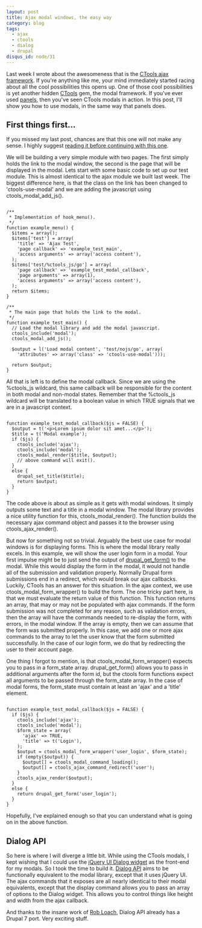 ```yaml
---
layout: post
title: Ajax modal windows, the easy way
category: blog
tags:
  - ajax
  - ctools
  - dialog
  - drupal
disqus_id: node/31
---
```


Last week I wrote about the awesomeness that is the <a href="/2009/12/ajax-without-javascript">CTools ajax framework</a>.  If you're anything like me, your mind immediately started racing about all the cool possibilities this opens up.  One of those cool possibilities is yet another hidden <a href="http://drupal.org/project/ctools" title="Chaos Tools project page on Drupal.org">CTools</a> gem, the modal framework.  If you've ever used <a href="http://drupal.org/project/panels" title="Panels project page on Drupal.org">panels</a>, then you've seen CTools modals in action.  In this post, I'll show you how to use modals, in the same way that panels does.

<!-- break -->

## First things first...

If you missed my last post, chances are that this one will not make any sense.  I highly suggest <a href="/node/30">reading it before continuing with this one</a>.

We will be building a very simple module with two pages.  The first simply holds the link to the modal window, the second is the page that will be displayed in the modal.  Lets start with some basic code to set up our test module.  This is almost identical to the ajax module we built last week.  The biggest difference here, is that the class on the link has been changed to 'ctools-use-modal' and we are adding the javascript using ctools_modal_add_js().

<pre class="prettyprint linenums"><code class="language-php">
/**
 * Implementation of hook_menu().
 */
function example_menu() {
  $items = array();
  $items['test'] = array(
    'title' => 'Ajax Test',
    'page callback' => 'example_test_main',
    'access arguments' => array('access content'),
  );
  $items['test/%ctools_js/go'] = array(
    'page callback' => 'example_test_modal_callback',
    'page arguments' => array(1),
    'access arguments' => array('access content'),
  );
  return $items;
}

/**
 * The main page that holds the link to the modal.
 */
function example_test_main() {
  // Load the modal library and add the modal javascript.
  ctools_include('modal');
  ctools_modal_add_js();

  $output = l('Load modal content', 'test/nojs/go', array(
    'attributes' => array('class' => 'ctools-use-modal')));

  return $output;
}
</code></pre>

All that is left is to define the modal callback.  Since we are using the %ctools_js wildcard, this same callback will be responsible for the content in both modal and non-modal states.  Remember that the %ctools_js wildcard will be translated to a boolean value in which TRUE signals that we are in a javascript context.

<pre class="prettyprint linenums"><code class="language-php">
function example_test_modal_callback($js = FALSE) {
  $output = t('&lt;p&gt;Lorem ipsum dolor sit amet...&lt;/p&gt;');
  $title = t('Modal example');
  if ($js) {
    ctools_include('ajax');
    ctools_include('modal');
    ctools_modal_render($title, $output);
    // above command will exit().
  }
  else {
    drupal_set_title($title);
    return $output;
  }
}
</code></pre>

The code above is about as simple as it gets with modal windows.  It simply outputs some text and a title in a modal window.  The modal library provides a nice utility function for this, ctools_modal_render().  The function builds the necessary ajax command object and passes it to the browser using ctools_ajax_render().

But now for something not so trivial.  Arguably the best use case for modal windows is for displaying forms.  This is where the modal library really excels.  In this example, we will show the user login form in a modal.  Your first impulse might be to just send the output of <a href="http://api.drupal.org/api/function/drupal_get_form/6" title="drupal_get_form() on api.drupal.org">drupal_get_form()</a> to the modal.  While this would display the form in the modal, it would not handle all of the submission and validation properly.  Normally Drupal form submissions end in a redirect, which would break our ajax callbacks.  Luckily, CTools has an answer for this situation.  In the ajax context, we use ctools_modal_form_wrapper() to build the form.  The one tricky part here, is that we must evaluate the return value of this function.  This function returns an array, that may or may not be populated with ajax commands.  If the form submission was not completed for any reason, such as validation errors, then the array will have the commands needed to re-display the form, with errors, in the modal window.  If the array is empty, then we can assume that the form was submitted properly.  In this case, we add one or more ajax commands to the array to let the user know that the form submitted successfully.  In the case of our login form, we do that by redirecting the user to their account page.

One thing I forgot to mention, is that ctools_modal_form_wrapper() expects you to pass in a form_state array.  drupal_get_form() allows you to pass in additional arguments after the form id, but the ctools form functions expect all arguments to be passed through the form_state array.  In the case of modal forms, the form_state must contain at least an 'ajax' and a 'title' element.

<pre class="prettyprint linenums"><code class="language-php">
function example_test_modal_callback($js = FALSE) {
  if ($js) {
    ctools_include('ajax');
    ctools_include('modal');
    $form_state = array(
      'ajax' => TRUE,
      'title' => t('Login'),
    );
    $output = ctools_modal_form_wrapper('user_login', $form_state);
    if (empty($output)) {
      $output[] = ctools_modal_command_loading();
      $output[] = ctools_ajax_command_redirect('user');
    }
    ctools_ajax_render($output);
  }
  else {
    return drupal_get_form('user_login');
  }
}
</code></pre>

Hopefully, I've explained enough so that you can understand what is going on in the above function.

## Dialog API

So here is where I will diverge a little bit.  While using the CTools modals, I kept wishing that I could use the <a href="http://jqueryui.com/demos/dialog/">jQuery UI Dialog widget</a> as the front-end for my modals.  So I took the time to build it.  <a href="http://drupal.org/project/dialog" title="Dialog API project page on Drupal.org">Dialog API</a> aims to be functionally equivalent to the modal library, except that it uses jQuery UI.  The ajax commands that it exposes are all nearly identical to their modal equivalents, except that the display command allows you to pass an array of options to the Dialog widget.  This allows you to control things like height and width from the ajax callback.

And thanks to the insane work of <a href="http://robloach.net/" title="Does this guy ever sleep?">Rob Loach</a>, Dialog API already has a Drupal 7 port.  Very exciting stuff.
